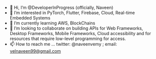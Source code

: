 - 👋 Hi, I’m @DeveloperInProgress (officially, Naveen)
- 👀 I’m interested in PyTorch, Flutter, Firebase, Cloud, Real-time Embedded Systems
- 🌱 I’m currently learning AWS, BlockChains
- 💞️ I’m looking to collaborate on building APIs for Web Frameworks, Desktop Frameworks, Mobile Frameworks, Cloud accessibility and for resources that require low-level programming for access.
- 📫 How to reach me ... twitter: @naveenvemy ; email: velnaveen99@gmail.com

